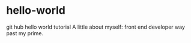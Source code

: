 # hello-world
git hub hello world tutorial
A little about myself: front end developer way past my prime.
